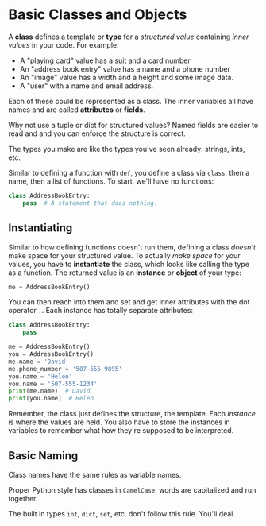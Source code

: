 # Basic Classes and Objects
A **class** defines a template or **type** for a _structured value_ containing _inner values_ in your code.
For example:
* A "playing card" value has a suit and a card number
* An "address book entry" value has a name and a phone number
* An "image" value has a width and a height and some image data.
* A "user" with a name and email address.

Each of these could be represented as a class.
The inner variables all have names and are called **attributes** or **fields**.

Why not use a tuple or dict for structured values?
Named fields are easier to read and and you can enforce the structure is correct.

The types you make are like the types you've seen already: strings, ints, etc.

Similar to defining a function with `def`, you define a class via `class`, then a name, then a list of functions.
To start, we'll have no functions:
```python
class AddressBookEntry:
    pass  # A statement that does nothing.
```

## Instantiating
Similar to how defining functions doesn't run them, defining a class _doesn't_ make space for your structured value.
To actually _make space_ for your values, you have to **instantiate** the class, which looks like calling the type as a function.
The returned value is an **instance** or **object** of your type:
```python
me = AddressBookEntry()
```

You can then reach into them and set and get inner attributes with the dot operator `.`.
Each instance has totally separate attributes:
```python
class AddressBookEntry:
    pass

me = AddressBookEntry()
you = AddressBookEntry()
me.name = 'David'
me.phone_number = '507-555-9895'
you.name = 'Helen'
you.name = '507-555-1234'
print(me.name)  # David
print(you.name)  # Helen
```

Remember, the class just defines the structure, the template.
Each _instance_ is where the values are held.
You also have to store the instances in variables to remember what how they're supposed to be interpreted.

## Basic Naming
Class names have the same rules as variable names.

Proper Python style has classes in `CamelCase`:
words are capitalized and run together.

The built in types `int`, `dict`, `set`, etc. don't follow this rule.
You'll deal.
